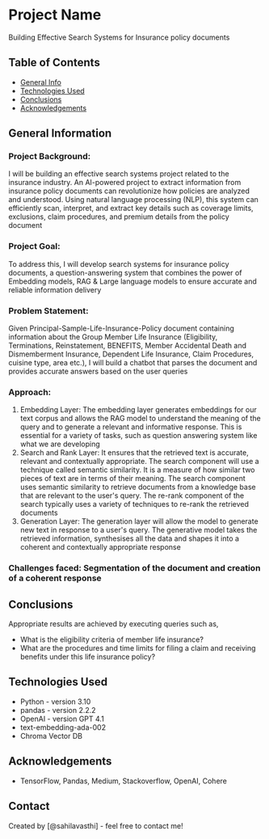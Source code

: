 # Project Name
Building Effective Search Systems for Insurance policy documents


## Table of Contents
* [General Info](#general-information)
* [Technologies Used](#technologies-used)
* [Conclusions](#conclusions)
* [Acknowledgements](#acknowledgements)

## General Information
### Project Background:
I will be building an effective search systems project related to the insurance industry. An AI-powered project to extract information from insurance policy documents can revolutionize how policies are analyzed and understood. Using natural language processing (NLP), this system can efficiently scan, interpret, and extract key details such as coverage limits, exclusions, claim procedures, and premium details from the policy document
### Project Goal:
To address this, I will develop search systems for insurance policy documents, a question-answering system that combines the power of Embedding models, RAG & Large language models to ensure accurate and reliable information delivery
### Problem Statement:
Given Principal-Sample-Life-Insurance-Policy document containing information about the Group Member Life Insurance (Eligibility, Terminations, Reinstatement, BENEFITS, Member Accidental Death and Dismemberment Insurance, Dependent Life Insurance, Claim Procedures, cuisine type, area etc.), I will build a chatbot that parses the document and provides accurate answers based on the user queries
### Approach:
1. Embedding Layer: The embedding layer generates embeddings for our text corpus and allows the RAG model to understand the meaning of the query and to generate a relevant and informative response. This is essential for a variety of tasks, such as question answering system like what we are developing
2. Search and Rank Layer: It ensures that the retrieved text is accurate, relevant and contextually appropriate. The search component will use a technique called semantic similarity. It is a measure of how similar two pieces of text are in terms of their meaning. The search component uses semantic similarity to retrieve documents from a knowledge base that are relevant to the user's query. The re-rank component of the search typically uses a variety of techniques to re-rank the retrieved documents
3. Generation Layer: The generation layer will allow the model to generate new text in response to a user's query. The generative model takes the retrieved information, synthesises all the data and shapes it into a coherent and contextually appropriate response
### Challenges faced: Segmentation of the document and creation of a coherent response

## Conclusions
Appropriate results are achieved by executing queries such as,
- What is the eligibility criteria of member life insurance?
- What are the procedures and time limits for filing a claim and receiving benefits under this life insurance policy?

## Technologies Used
- Python - version 3.10
- pandas - version 2.2.2
- OpenAI - version GPT 4.1
- text-embedding-ada-002 
- Chroma Vector DB

## Acknowledgements
- TensorFlow, Pandas, Medium, Stackoverflow, OpenAI, Cohere

## Contact
Created by [@sahilavasthi] - feel free to contact me!
